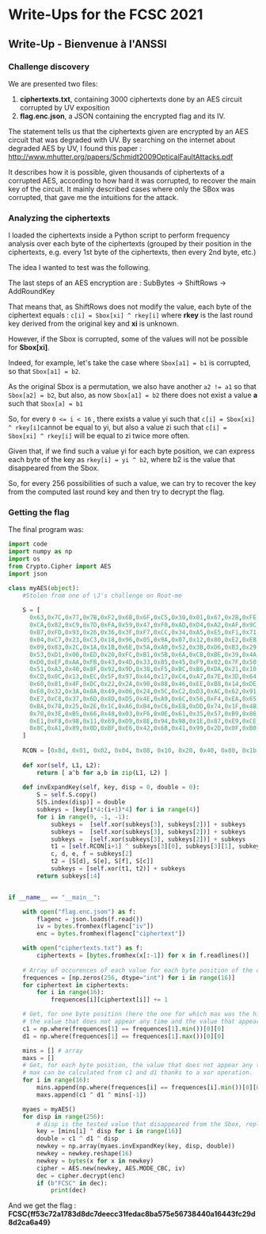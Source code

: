 # Write-Ups for the FCSC 2021



## Write-Up - Bienvenue à l'ANSSI



### Challenge discovery

We are presented  two files:

1. **ciphertexts.txt**, containing 3000 ciphertexts done by an AES circuit corrupted by UV exposition
2. **flag.enc.json**, a JSON containing the encrypted flag and its IV.





The statement tells us that the ciphertexts given are encrypted by an AES circuit that was degraded with UV. By searching on the internet about degraded AES by UV, I found this paper : http://www.mhutter.org/papers/Schmidt2009OpticalFaultAttacks.pdf

It describes how it is possible, given thousands of ciphertexts of a corrupted AES, according to how hard it was corrupted, to recover the main key of the circuit. It mainly described cases where only the SBox was corrupted, that gave me the intuitions for the attack.



### Analyzing the ciphertexts



I loaded the ciphertexts inside a Python script to perform frequency analysis over each byte of the ciphertexts (grouped by their position in the ciphertexts, e.g. every 1st byte of the ciphertexts, then every 2nd byte, etc.)



The idea I wanted to test was the following.

The last steps of an AES encryption are : SubBytes -> ShiftRows -> AddRoundKey

That means that, as ShiftRows does not modify the value, each byte of the ciphertext equals : `c[i] = Sbox[xi] ^ rkey[i]` where **rkey** is the last round key derived from the original key and **xi** is unknown.

However, if the Sbox is corrupted, some of the values will not be possible for **Sbox[xi]**.

Indeed, for example, let's take the case where `Sbox[a1] = b1` is corrupted, so that `Sbox[a1] = b2`.

As the original Sbox is a permutation, we also have another `a2 != a1` so that `Sbox[a2] = b2`, but also, as now `Sbox[a1] = b2` there does not exist a value **a** such that `Sbox[a] = b1`

So, for every `0 <= i < 16` , there exists a value yi such that `c[i] = Sbox[xi] ^ rkey[i]`cannot be equal to yi, but also a value zi such that `c[i] = Sbox[xi] ^ rkey[i]` will be equal to zi twice more often.

Given that, if we find such a value yi for each byte position, we can express each byte of the key as `rkey[i] = yi ^ b2`, where b2 is the value that disappeared from the Sbox.



So, for every 256 possibilities of such a value, we can try to recover the key from the computed last round key and then try to decrypt the flag.



### Getting the flag



The final program was:



```python
import code
import numpy as np
import os
from Crypto.Cipher import AES
import json

class myAES(object):
    #Stolen from one of \J's challenge on Root-me
 
    S = [
      0x63,0x7C,0x77,0x7B,0xF2,0x6B,0x6F,0xC5,0x30,0x01,0x67,0x2B,0xFE,0xD7,0xAB,0x76,
      0xCA,0x82,0xC9,0x7D,0xFA,0x59,0x47,0xF0,0xAD,0xD4,0xA2,0xAF,0x9C,0xA4,0x72,0xC0,
      0xB7,0xFD,0x93,0x26,0x36,0x3F,0xF7,0xCC,0x34,0xA5,0xE5,0xF1,0x71,0xD8,0x31,0x15,
      0x04,0xC7,0x23,0xC3,0x18,0x96,0x05,0x9A,0x07,0x12,0x80,0xE2,0xEB,0x27,0xB2,0x75,
      0x09,0x83,0x2C,0x1A,0x1B,0x6E,0x5A,0xA0,0x52,0x3B,0xD6,0xB3,0x29,0xE3,0x2F,0x84,
      0x53,0xD1,0x00,0xED,0x20,0xFC,0xB1,0x5B,0x6A,0xCB,0xBE,0x39,0x4A,0x4C,0x58,0xCF,
      0xD0,0xEF,0xAA,0xFB,0x43,0x4D,0x33,0x85,0x45,0xF9,0x02,0x7F,0x50,0x3C,0x9F,0xA8,
      0x51,0xA3,0x40,0x8F,0x92,0x9D,0x38,0xF5,0xBC,0xB6,0xDA,0x21,0x10,0xFF,0xF3,0xD2,
      0xCD,0x0C,0x13,0xEC,0x5F,0x97,0x44,0x17,0xC4,0xA7,0x7E,0x3D,0x64,0x5D,0x19,0x73,
      0x60,0x81,0x4F,0xDC,0x22,0x2A,0x90,0x88,0x46,0xEE,0xB8,0x14,0xDE,0x5E,0x0B,0xDB,
      0xE0,0x32,0x3A,0x0A,0x49,0x06,0x24,0x5C,0xC2,0xD3,0xAC,0x62,0x91,0x95,0xE4,0x79,
      0xE7,0xC8,0x37,0x6D,0x8D,0xD5,0x4E,0xA9,0x6C,0x56,0xF4,0xEA,0x65,0x7A,0xAE,0x08,
      0xBA,0x78,0x25,0x2E,0x1C,0xA6,0xB4,0xC6,0xE8,0xDD,0x74,0x1F,0x4B,0xBD,0x8B,0x8A,
      0x70,0x3E,0xB5,0x66,0x48,0x03,0xF6,0x0E,0x61,0x35,0x57,0xB9,0x86,0xC1,0x1D,0x9E,
      0xE1,0xF8,0x98,0x11,0x69,0xD9,0x8E,0x94,0x9B,0x1E,0x87,0xE9,0xCE,0x55,0x28,0xDF,
      0x8C,0xA1,0x89,0x0D,0xBF,0xE6,0x42,0x68,0x41,0x99,0x2D,0x0F,0xB0,0x54,0xBB,0x16
    ]
 
    RCON = [0x8d, 0x01, 0x02, 0x04, 0x08, 0x10, 0x20, 0x40, 0x80, 0x1b, 0x36]
 
    def xor(self, L1, L2):
        return [ a^b for a,b in zip(L1, L2) ]
 
    def invExpandKey(self, key, disp = 0, double = 0):
        S = self.S.copy()
        S[S.index(disp)] = double
        subkeys = [key[i*4:(i+1)*4] for i in range(4)]
        for i in range(9, -1, -1):
            subkeys =  [self.xor(subkeys[3], subkeys[2])] + subkeys
            subkeys =  [self.xor(subkeys[3], subkeys[2])] + subkeys
            subkeys =  [self.xor(subkeys[3], subkeys[2])] + subkeys
            t1 = [self.RCON[i+1] ^ subkeys[3][0], subkeys[3][1], subkeys[3][2], subkeys[3][3]]
            c, d, e, f = subkeys[2]
            t2 = [S[d], S[e], S[f], S[c]]
            subkeys = [self.xor(t1, t2)] + subkeys 
        return subkeys[:4]


if __name__ == "__main__":

    with open("flag.enc.json") as f:
        flagenc = json.loads(f.read())
        iv = bytes.fromhex(flagenc["iv"])
        enc = bytes.fromhex(flagenc["ciphertext"])

    with open("ciphertexts.txt") as f:
        ciphertexts = [bytes.fromhex(x[:-1]) for x in f.readlines()]
        
    # Array of occurences of each value for each byte position of the ciphertexts
    frequences = [np.zeros(256, dtype="int") for i in range(16)]
    for ciphertext in ciphertexts:
        for i in range(16):
            frequences[i][ciphertext[i]] += 1

    # Get, for one byte position (here the one for which max was the highest), 
    # the value that does not appear any time and the value that appears most of the time
    c1 = np.where(frequences[1] == frequences[1].min())[0][0]
    d1 = np.where(frequences[1] == frequences[1].max())[0][0]

    mins = [] # array
    maxs = []
    # Get, for each byte position, the value that does not appear any time and the value that appears most of the time
    # max can be calculated from c1 and d1 thanks to a xor operation.
    for i in range(16):
        mins.append(np.where(frequences[i] == frequences[i].min())[0][0])
        maxs.append(c1 ^ d1 ^ mins[-1])

    myaes = myAES()
    for disp in range(256):
        # disp is the tested value that disappeared from the Sbox, replaced by double
        key = [mins[i] ^ disp for i in range(16)]
        double = c1 ^ d1 ^ disp
        newkey = np.array(myaes.invExpandKey(key, disp, double))
        newkey = newkey.reshape(16)
        newkey = bytes(x for x in newkey)
        cipher = AES.new(newkey, AES.MODE_CBC, iv)
        dec = cipher.decrypt(enc)
        if (b"FCSC" in dec):
            print(dec)
```



And we get the flag : **FCSC{ff53c72a1783d8dc7deecc31fedac8ba575e56738440a16443fc29d8d2ca6a49}**
